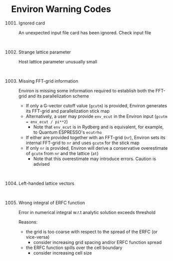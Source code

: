 # Environ Warning Codes

1001. Ignored card

      An unexpected input file card has been ignored. Check input file

</br>

1002. Strange lattice parameter

      Host lattice parameter unusually small

</br>

1003. Missing FFT-grid information

      Environ is missing some information required to establish both the FFT-grid and its parallelization scheme

      - If only a G-vector cutoff value (`gcutm`) is provided, Environ generates its FFT-grid and parallelization stick map
      - Alternatively, a user may provide `env_ecut` in the Environ input (`gcutm = env_ecut / pi**2`)
        - Note that `env_ecut` is in Rydberg and is equivalent, for example, to Quantum ESPRESSO's `ecutrho`
      - If either are provided together with an FFT-grid (`nr`), Environ sets its internal FFT-grid to `nr` and uses `gcutm` for the stick map
      - If only `nr` is provided, Environ will derive a conservative overestimate of `gcutm` from `nr` and the lattice (`at`)
        - Note that this overestimate may introduce errors. Caution is advised

</br>

1004. Left-handed lattice vectors

</br>

1005. Wrong integral of ERFC function

      Error in numerical integral w.r.t analytic solution exceeds threshold

      Reasons:

      - the grid is too coarse with respect to the spread of the ERFC (or vice-versa)
        - consider increasing grid spacing and/or ERFC function spread
      - the ERFC function spills over the cell boundary
        - consider increasing cell size
